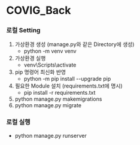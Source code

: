 # COVIG_Back

### 로컬 Setting
1. 가상환경 생성 (manage.py와 같은 Directory에 생성)
    - python -m venv venv 
2. 가상환경 실행
    - venv\Scripts\activate
3. pip 명령어 최신화 반영
    - python -m pip install --upgrade pip
4. 필요한 Module 설치 (requirements.txt에 명시)
    - pip install -r requirements.txt
5. python manage.py makemigrations
6. python manage.py migrate

### 로컬 실행
- python manage.py runserver